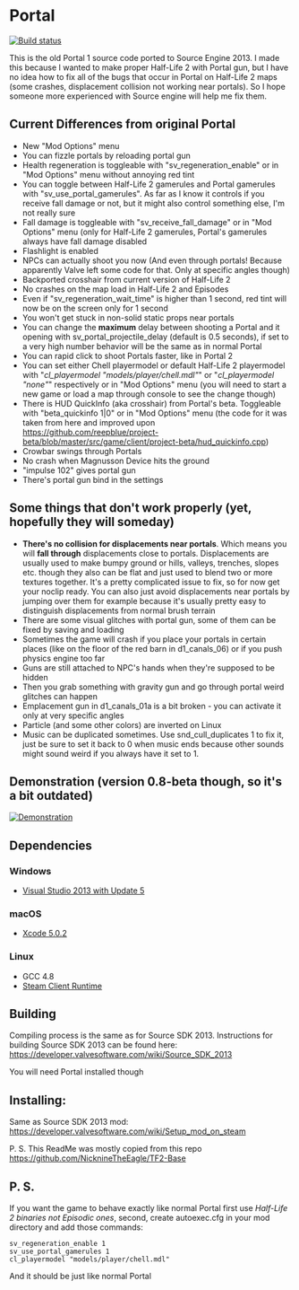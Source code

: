 Portal
=====

[![Build status](https://ci.appveyor.com/api/projects/status/g0cv8na9uq9tmadt/branch/master?svg=true)](https://ci.appveyor.com/project/SonicEraZoR/portal-base/branch/master)

This is the old Portal 1 source code ported to Source Engine 2013. I made this because I wanted to make proper Half-Life 2 with Portal gun, but I have no idea how to fix all of the bugs that occur in Portal on Half-Life 2 maps (some crashes, displacement collision not working near portals). So I hope someone more experienced with Source engine will help me fix them.

## Current Differences from original Portal
* New "Mod Options" menu
* You can fizzle portals by reloading portal gun
* Health regeneration is toggleable with "sv_regeneration_enable" or in "Mod Options" menu without annoying red tint
* You can toggle between Half-Life 2 gamerules and Portal gamerules with "sv_use_portal_gamerules". As far as I know it controls if you receive fall damage or not, but it might also control something else, I'm not really sure
* Fall damage is toggleable with "sv_receive_fall_damage" or in "Mod Options" menu (only for Half-Life 2 gamerules, Portal's gamerules always have fall damage disabled
* Flashlight is enabled
* NPCs can actually shoot you now (And even through portals! Because apparently Valve left some code for that. Only at specific angles though)
* Backported crosshair from current version of Half-Life 2
* No crashes on the map load in Half-Life 2 and Episodes
* Even if "sv_regeneration_wait_time" is higher than 1 second, red tint will now be on the screen only for 1 second
* You won't get stuck in non-solid static props near portals
* You can change the **maximum** delay between shooting a Portal and it opening with sv_portal_projectile_delay (default is 0.5 seconds), if set to a very high number behavior will be the same as in normal Portal
* You can rapid click to shoot Portals faster, like in Portal 2
* You can set either Chell playermodel or default Half-Life 2 playermodel with "*cl_playermodel "models/player/chell.mdl"*" or "*cl_playermodel "none"*" respectively or in "Mod Options" menu (you will need to start a new game or load a map through console to see the change though)
* There is HUD QuickInfo (aka crosshair) from Portal's beta. Toggleable with "beta_quickinfo 1|0" or in "Mod Options" menu (the code for it was taken from here and improved upon https://github.com/reepblue/project-beta/blob/master/src/game/client/project-beta/hud_quickinfo.cpp)
* Crowbar swings through Portals
* No crash when Magnusson Device hits the ground
* "impulse 102" gives portal gun
* There's portal gun bind in the settings

## Some things that don't work properly (yet, hopefully they will someday)
* **There's no collision for displacements near portals**. Which means you will **fall through** displacements close to portals. Displacements are usually used to make bumpy ground or  hills, valleys, trenches, slopes etc. though they also can be flat and just used to blend two or more textures together. It's a pretty complicated issue to fix, so for now get your noclip ready. You can also just avoid displacements near portals by jumping over them for example because it's usually pretty easy to distinguish displacements from normal brush terrain
* There are some visual glitches with portal gun, some of them can be fixed by saving and loading
* Sometimes the game will crash if you place your portals in certain places (like on the floor of the red barn in d1_canals_06) or if you push physics engine too far
* Guns are still attached to NPC's hands when they're supposed to be hidden
* Then you grab something with gravity gun and go through portal weird glitches can happen
* Emplacement gun in d1_canals_01a is a bit broken - you can activate it only at very specific angles
* Particle (and some other colors) are inverted on Linux
* Music can be duplicated sometimes. Use snd_cull_duplicates 1 to fix it, just be sure to set it back to 0 when music ends because other sounds might sound weird if you always have it set to 1.

## Demonstration (version 0.8-beta though, so it's a bit outdated)
[![Demonstration](https://img.youtube.com/vi/xhmXAUB8P4Y/0.jpg)](https://www.youtube.com/watch?v=xhmXAUB8P4Y)

## Dependencies

### Windows
* [Visual Studio 2013 with Update 5](https://visualstudio.microsoft.com/vs/older-downloads/)

### macOS
* [Xcode 5.0.2](https://developer.apple.com/downloads/more)

### Linux
* GCC 4.8
* [Steam Client Runtime](http://media.steampowered.com/client/runtime/steam-runtime-sdk_latest.tar.xz)

## Building

Compiling process is the same as for Source SDK 2013. Instructions for building Source SDK 2013 can be found here: https://developer.valvesoftware.com/wiki/Source_SDK_2013

You will need Portal installed though

## Installing:

Same as Source SDK 2013 mod: https://developer.valvesoftware.com/wiki/Setup_mod_on_steam

P. S. This ReadMe was mostly copied from this repo https://github.com/NicknineTheEagle/TF2-Base

## P. S.

If you want the game to behave exactly like normal Portal first use *Half-Life 2 binaries not Episodic ones*, second, create autoexec.cfg in your mod directory and add those commands:
```
sv_regeneration_enable 1
sv_use_portal_gamerules 1
cl_playermodel "models/player/chell.mdl"
```
And it should be just like normal Portal
